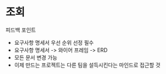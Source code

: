 # 조회

피드백 포인트  
- 요구사항 명세서 우선 순위 선정 필수  
- 요구사항 명세서 -> 와이어 프레임 -> ERD
- 모든 문서 변경 가능  
- 이제 만드는 프로젝트는 다른 팀을 설득시킨다는 마인드로 접근할 것  